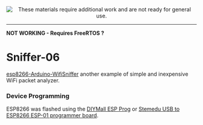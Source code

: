 
<!--
Maintainer:   jeffskinnerbox@yahoo.com / www.jeffskinnerbox.me
Version:      0.0.1
-->


<div align="center">
<img src="http://www.foxbyrd.com/wp-content/uploads/2018/02/file-4.jpg" title="These materials require additional work and are not ready for general use." align="center">
</div>


-----


**NOT WORKING - Requires FreeRTOS ?**

# Sniffer-06
[esp8266-Arduino-WifiSniffer][01]
another example of simple and inexpensive WiFi packet analyzer.

### Device Programming
ESP8266 was flashed using the [DIYMall ESP Prog][04] or
[Stemedu USB to ESP8266 ESP-01 programmer board][05].




[01]:https://github.com/kissste/esp8266-Arduino-WifiSniffer
[02]:
[03]:
[04]:http://www.diymalls.com/USB-to-ESP8266-Wifi-Programmer-Adapter-CH340C
[05]:https://www.amazon.com/gp/product/B08QMMGZLB
